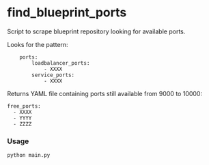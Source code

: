 # find_blueprint_ports
Script to scrape blueprint repository looking for available ports.

Looks for the pattern:
```
    ports:
        loadbalancer_ports: 
            - XXXX
        service_ports:
            - XXXX
```

Returns YAML file containing ports still available from 9000 to 10000:
```
free_ports:
  - XXXX
  - YYYY
  - ZZZZ
```

### Usage
```python main.py```